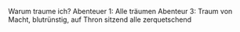 Warum traume ich?
Abenteuer 1: Alle träumen
Abenteur 3:  Traum von Macht, blutrünstig, auf Thron sitzend alle zerquetschend